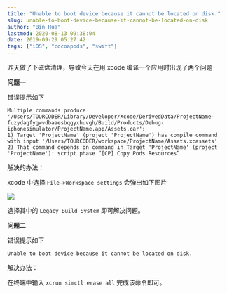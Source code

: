 ```yaml
---
title: "Unable to boot device because it cannot be located on disk."
slug: unable-to-boot-device-because-it-cannot-be-located-on-disk
author: "Bin Hua"
lastmod: 2020-08-13 09:38:04
date: 2019-09-29 05:27:42
tags: ["iOS", "cocoapods", "swift"]
---
```


昨天做了下磁盘清理，导致今天在用 xcode 编译一个应用时出现了两个问题

**问题一**

错误提示如下

```
Multiple commands produce '/Users/TOURCODER/Library/Developer/Xcode/DerivedData/ProjectName-fuzydagfygwvdbaaesbqgyxhuvgh/Build/Products/Debug-iphonesimulator/ProjectName.app/Assets.car':
1) Target 'ProjectName' (project 'ProjectName') has compile command with input '/Users/TOURCODER/workspace/ProjectName/Assets.xcassets'
2) That command depends on command in Target 'ProjectName' (project 'ProjectName'): script phase “[CP] Copy Pods Resources”
```

解决的办法：

xcode 中选择 `File->Workspace settings` 会弹出如下图片

![](/imgs/unable-to-boot-device-because-it-cannot-be-located-on-disk001.png)

选择其中的 `Legacy Build System` 即可解决问题。


**问题二**

错误提示如下

```
Unable to boot device because it cannot be located on disk.
```

解决办法：

在终端中输入 `xcrun simctl erase all` 完成该命令即可。
